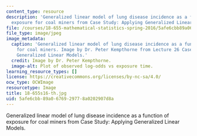 ```yaml
---
content_type: resource
description: 'Generalized linear model of lung disease incidence as a function of
  exposure for coal miners from Case Study: Applying Generalized Linear Models.'
file: /courses/18-655-mathematical-statistics-spring-2016/5afe6cbb89a0676929778a0202907d8a_18-655s16-th.jpg
file_type: image/jpeg
image_metadata:
  caption: 'Generalized linear model of lung disease incidence as a function of exposure
    for coal miners. Image by Dr. Peter Kempthorne from Lecture 26 Case Study: Applying
    Generalized Linear Models.'
  credit: Image by Dr. Peter Kempthorne.
  image-alt: Plot of observed log-odds vs exposure time.
learning_resource_types: []
license: https://creativecommons.org/licenses/by-nc-sa/4.0/
ocw_type: OCWImage
resourcetype: Image
title: 18-655s16-th.jpg
uid: 5afe6cbb-89a0-6769-2977-8a0202907d8a
---
```

Generalized linear model of lung disease incidence as a function of exposure for coal miners from Case Study: Applying Generalized Linear Models.